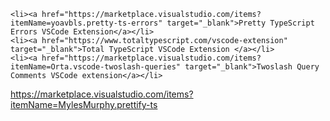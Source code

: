 	<li><a href="https://marketplace.visualstudio.com/items?itemName=yoavbls.pretty-ts-errors" target="_blank">Pretty TypeScript Errors VSCode Extension</a></li>
	<li><a href="https://www.totaltypescript.com/vscode-extension" target="_blank">Total TypeScript VSCode Extension </a></li>
	<li><a href="https://marketplace.visualstudio.com/items?itemName=Orta.vscode-twoslash-queries" target="_blank">Twoslash Query Comments VSCode extension</a></li>



https://marketplace.visualstudio.com/items?itemName=MylesMurphy.prettify-ts